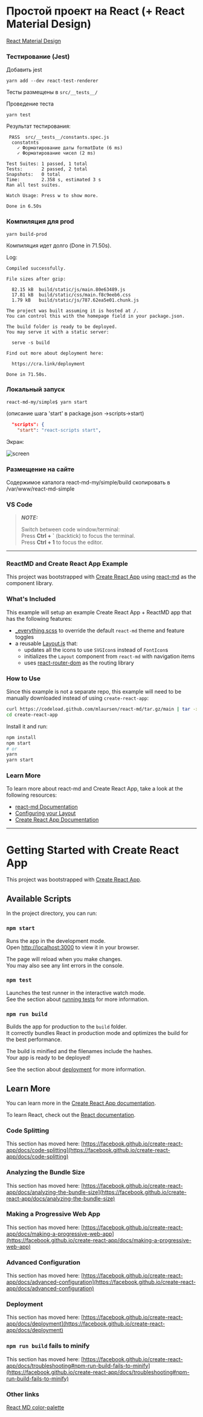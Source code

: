 # Простой проект на React (+ React Material Design)

[React Material Design](https://react-md.dev)

### Тестирование (Jest)

Добавить jest

````shell
yarn add --dev react-test-renderer
````

Тесты размещены в `src/__tests__/`

Проведение теста

````shell
yarn test
````

Результат тестирования:

````
 PASS  src/__tests__/constants.spec.js
  constatnts
    ✓ Форматирование даты formatDate (6 ms)
    ✓ Форматирование чисел (2 ms)

Test Suites: 1 passed, 1 total
Tests:       2 passed, 2 total
Snapshots:   0 total
Time:        2.358 s, estimated 3 s
Ran all test suites.

Watch Usage: Press w to show more.

Done in 6.50s
````

### Компиляция для prod

````shell
yarn build-prod
````

Компиляция идет долго (Done in 71.50s).

Log:

````
Compiled successfully.

File sizes after gzip:

  82.15 kB  build/static/js/main.80e63489.js
  17.81 kB  build/static/css/main.f8c9eeb6.css
  1.79 kB   build/static/js/787.62ea5e01.chunk.js

The project was built assuming it is hosted at /.
You can control this with the homepage field in your package.json.

The build folder is ready to be deployed.
You may serve it with a static server:

  serve -s build

Find out more about deployment here:

  https://cra.link/deployment

Done in 71.50s.
````

### Локальный запуск

````shell
react-md-my/simple$ yarn start
````

(описание шага 'start' в package.json ->scripts->start)

````json
  "scripts": {
    "start": "react-scripts start",
````

Экран:

![screen](doc/screen.png)

### Размещение на сайте

Содержимое каталога react-md-my/simple/build скопировать в /var/www/react-md-simple

### VS Code

> **_NOTE:_**
>
>Switch between code window/terminal:<br/>
>Press __Ctrl + `__ (backtick) to focus the terminal.<br/>
>Press __Ctrl + 1__ to focus the editor.

***

### ReactMD and Create React App Example

This project was bootstrapped with [Create React App](https://github.com/facebook/create-react-app) using [react-md](https://react-md.dev) as the component library.

### What's Included

This example will setup an example Create React App + ReactMD app that has the following features:

- [\_everything.scss](./src/_everything.scss) to override the default `react-md` theme and feature toggles
- a reusable [Layout.js](./src/components/Layout/Layout.js) that:
  - updates all the icons to use `SVGIcon`s instead of `FontIcon`s
  - initializes the `Layout` component from `react-md` with navigation items
  - uses [react-router-dom](https://www.npmjs.com/package/react-router-dom) as the routing library

### How to Use

Since this example is not a separate repo, this example will need to be manually downloaded instead of using `create-react-app`:

```bash
curl https://codeload.github.com/mlaursen/react-md/tar.gz/main | tar -xz --strip=2 react-md-main/examples/create-react-app
cd create-react-app
```

Install it and run:

```sh
npm install
npm start
# or
yarn
yarn start
```

### Learn More

To learn more about react-md and Create React App, take a look at the following resources:

- [react-md Documentation](https://react-md.dev)
- [Configuring your Layout](https://react-md.dev/guides/configuring-your-layout)
- [Create React App Documentation](https://create-react-app.dev/)

***

# Getting Started with Create React App

This project was bootstrapped with [Create React App](https://github.com/facebook/create-react-app).

## Available Scripts

In the project directory, you can run:

### `npm start`

Runs the app in the development mode.\
Open [http://localhost:3000](http://localhost:3000) to view it in your browser.

The page will reload when you make changes.\
You may also see any lint errors in the console.

### `npm test`

Launches the test runner in the interactive watch mode.\
See the section about [running tests](https://facebook.github.io/create-react-app/docs/running-tests) for more information.

### `npm run build`

Builds the app for production to the `build` folder.\
It correctly bundles React in production mode and optimizes the build for the best performance.

The build is minified and the filenames include the hashes.\
Your app is ready to be deployed!

See the section about [deployment](https://facebook.github.io/create-react-app/docs/deployment) for more information.

## Learn More

You can learn more in the [Create React App documentation](https://facebook.github.io/create-react-app/docs/getting-started).

To learn React, check out the [React documentation](https://reactjs.org/).

### Code Splitting

This section has moved here: [https://facebook.github.io/create-react-app/docs/code-splitting](https://facebook.github.io/create-react-app/docs/code-splitting)

### Analyzing the Bundle Size

This section has moved here: [https://facebook.github.io/create-react-app/docs/analyzing-the-bundle-size](https://facebook.github.io/create-react-app/docs/analyzing-the-bundle-size)

### Making a Progressive Web App

This section has moved here: [https://facebook.github.io/create-react-app/docs/making-a-progressive-web-app](https://facebook.github.io/create-react-app/docs/making-a-progressive-web-app)

### Advanced Configuration

This section has moved here: [https://facebook.github.io/create-react-app/docs/advanced-configuration](https://facebook.github.io/create-react-app/docs/advanced-configuration)

### Deployment

This section has moved here: [https://facebook.github.io/create-react-app/docs/deployment](https://facebook.github.io/create-react-app/docs/deployment)

### `npm run build` fails to minify

This section has moved here: [https://facebook.github.io/create-react-app/docs/troubleshooting#npm-run-build-fails-to-minify](https://facebook.github.io/create-react-app/docs/troubleshooting#npm-run-build-fails-to-minify)

### Other links

[React MD color-palette](https://react-md.dev/colors-and-theming/color-palette)
